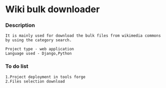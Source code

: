 # Wiki bulk downloader

### Description
```
It is mainly used for download the bulk files from wikimedia commons by using the category search.
```

```
Project type - web application
Language used - Django,Python
```

### To do list
```
1.Project deployment in tools forge
2.Files selection download
```




